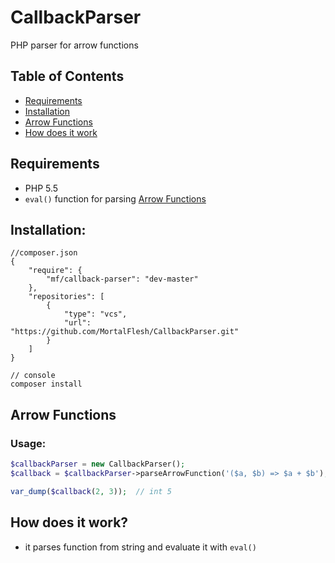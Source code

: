 CallbackParser
==============




PHP parser for arrow functions

## Table of Contents
- [Requirements](#requirements)
- [Installation](#installation)
- [Arrow Functions](#arrow-functions)
- [How does it work](#how-does-it-work)

## <a name="requirements"></a>Requirements
- PHP 5.5
- `eval()` function for parsing [Arrow Functions](#arrow-functions)


## <a name="installation"></a>Installation:
```
//composer.json
{
    "require": {
        "mf/callback-parser": "dev-master"
    },
    "repositories": [
        {
            "type": "vcs",
            "url":  "https://github.com/MortalFlesh/CallbackParser.git"
        }
    ]
}

// console
composer install
```


## <a name="arrow-functions"></a>Arrow Functions

### Usage:
```php
$callbackParser = new CallbackParser();
$callback = $callbackParser->parseArrowFunction('($a, $b) => $a + $b');

var_dump($callback(2, 3));  // int 5
```

## <a name="how-does-it-work"></a>How does it work?
- it parses function from string and evaluate it with `eval()`
